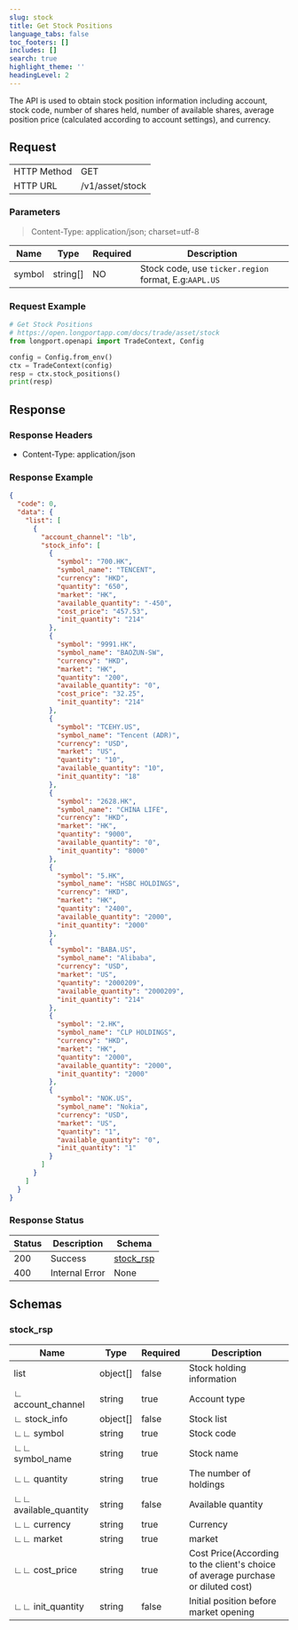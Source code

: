 ```yaml
---
slug: stock
title: Get Stock Positions
language_tabs: false
toc_footers: []
includes: []
search: true
highlight_theme: ''
headingLevel: 2
---
```


The API is used to obtain stock position information including account, stock code, number of shares held,
number of available shares, average position price (calculated according to account settings), and currency.

<SDKLinks module="trade" klass="TradeContext" method="stock_positions" />

## Request

<table className="http-basic">
<tbody>
<tr><td className="http-basic-key">HTTP Method</td><td>GET</td></tr>
<tr><td className="http-basic-key">HTTP URL</td><td>/v1/asset/stock </td></tr>
</tbody>
</table>

### Parameters

> Content-Type: application/json; charset=utf-8

| Name   | Type     | Required | Description                                           |
| ------ | -------- | -------- | ----------------------------------------------------- |
| symbol | string[] | NO       | Stock code, use `ticker.region` format, E.g:`AAPL.US` |

### Request Example

```python
# Get Stock Positions
# https://open.longportapp.com/docs/trade/asset/stock
from longport.openapi import TradeContext, Config

config = Config.from_env()
ctx = TradeContext(config)
resp = ctx.stock_positions()
print(resp)
```

## Response

### Response Headers

- Content-Type: application/json

### Response Example

```json
{
  "code": 0,
  "data": {
    "list": [
      {
        "account_channel": "lb",
        "stock_info": [
          {
            "symbol": "700.HK",
            "symbol_name": "TENCENT",
            "currency": "HKD",
            "quantity": "650",
            "market": "HK",
            "available_quantity": "-450",
            "cost_price": "457.53",
            "init_quantity": "214"
          },
          {
            "symbol": "9991.HK",
            "symbol_name": "BAOZUN-SW",
            "currency": "HKD",
            "market": "HK",
            "quantity": "200",
            "available_quantity": "0",
            "cost_price": "32.25",
            "init_quantity": "214"
          },
          {
            "symbol": "TCEHY.US",
            "symbol_name": "Tencent (ADR)",
            "currency": "USD",
            "market": "US",
            "quantity": "10",
            "available_quantity": "10",
            "init_quantity": "18"
          },
          {
            "symbol": "2628.HK",
            "symbol_name": "CHINA LIFE",
            "currency": "HKD",
            "market": "HK",
            "quantity": "9000",
            "available_quantity": "0",
            "init_quantity": "8000"
          },
          {
            "symbol": "5.HK",
            "symbol_name": "HSBC HOLDINGS",
            "currency": "HKD",
            "market": "HK",
            "quantity": "2400",
            "available_quantity": "2000",
            "init_quantity": "2000"
          },
          {
            "symbol": "BABA.US",
            "symbol_name": "Alibaba",
            "currency": "USD",
            "market": "US",
            "quantity": "2000209",
            "available_quantity": "2000209",
            "init_quantity": "214"
          },
          {
            "symbol": "2.HK",
            "symbol_name": "CLP HOLDINGS",
            "currency": "HKD",
            "market": "HK",
            "quantity": "2000",
            "available_quantity": "2000",
            "init_quantity": "2000"
          },
          {
            "symbol": "NOK.US",
            "symbol_name": "Nokia",
            "currency": "USD",
            "market": "US",
            "quantity": "1",
            "available_quantity": "0",
            "init_quantity": "1"
          }
        ]
      }
    ]
  }
}
```

### Response Status

| Status | Description    | Schema                        |
| ------ | -------------- | ----------------------------- |
| 200    | Success        | [stock_rsp](#schemastock_rsp) |
| 400    | Internal Error | None                          |

<aside className="success">
</aside>

## Schemas

### stock_rsp

<a id="schemastock_rsp"></a>
<a id="schemastock_rsp"></a>

| Name                  | Type     | Required | Description                                                                      |
| --------------------- | -------- | -------- | -------------------------------------------------------------------------------- |
| list                  | object[] | false    | Stock holding information                                                        |
| ∟ account_channel     | string   | true     | Account type                                                                     |
| ∟ stock_info          | object[] | false    | Stock list                                                                       |
| ∟∟ symbol             | string   | true     | Stock code                                                                       |
| ∟∟ symbol_name        | string   | true     | Stock name                                                                       |
| ∟∟ quantity           | string   | true     | The number of holdings                                                           |
| ∟∟ available_quantity | string   | false    | Available quantity                                                               |
| ∟∟ currency           | string   | true     | Currency                                                                         |
| ∟∟ market             | string   | true     | market                                                                           |
| ∟∟ cost_price         | string   | true     | Cost Price(According to the client's choice of average purchase or diluted cost) |
| ∟∟ init_quantity      | string   | false    | Initial position before market opening                                           |
